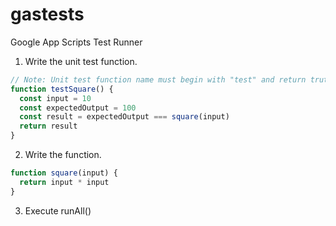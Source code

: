 # gastests
Google App Scripts Test Runner

1. Write the unit test function.  

```javascript
// Note: Unit test function name must begin with "test" and return truthy condition for a pass.
function testSquare() {
  const input = 10
  const expectedOutput = 100
  const result = expectedOutput === square(input)
  return result
}
```
  
2. Write the function.

```javascript
function square(input) {
  return input * input  
}
```
  
3. Execute runAll()
